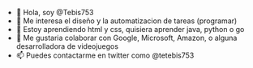 - 👋 Hola, soy @Tebis753
- 👀 Me interesa el diseño y la automatizacion de tareas (programar)
- 🌱 Estoy aprendiendo html y css, quisiera aprender java, python o go
- 💞️ Me gustaria colaborar con Google, Microsoft, Amazon, o alguna desarrolladora de videojuegos
- 📫 Puedes contactarme en twitter como @tetebis753

<!---
Tebis753/Tebis753 is a ✨ special ✨ repository because its `README.md` (this file) appears on your GitHub profile.
You can click the Preview link to take a look at your changes.
--->
